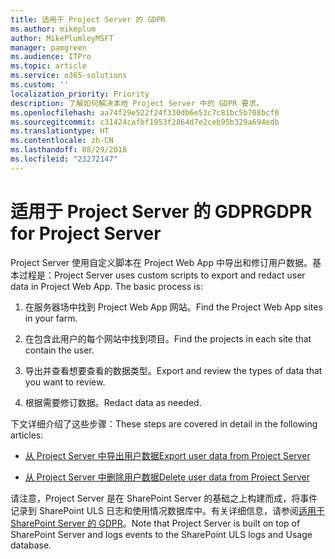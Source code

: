 ```yaml
---
title: 适用于 Project Server 的 GDPR
ms.author: mikeplum
author: MikePlumleyMSFT
manager: pamgreen
ms.audience: ITPro
ms.topic: article
ms.service: o365-solutions
ms.custom: ''
localization_priority: Priority
description: 了解如何解决本地 Project Server 中的 GDPR 要求。
ms.openlocfilehash: aa74f29e522f24f330db6e53c7c81bc5b708bcf0
ms.sourcegitcommit: c31424cafbf1953f2864d7e2ceb95b329a694edb
ms.translationtype: HT
ms.contentlocale: zh-CN
ms.lasthandoff: 08/29/2018
ms.locfileid: "23272147"
---
```

# <a name="gdpr-for-project-server"></a><span data-ttu-id="dc01f-103">适用于 Project Server 的 GDPR</span><span class="sxs-lookup"><span data-stu-id="dc01f-103">GDPR for Project Server</span></span>

<span data-ttu-id="dc01f-p101">Project Server 使用自定义脚本在 Project Web App 中导出和修订用户数据。基本过程是：</span><span class="sxs-lookup"><span data-stu-id="dc01f-p101">Project Server uses custom scripts to export and redact user data in Project Web App. The basic process is:</span></span>

1.  <span data-ttu-id="dc01f-106">在服务器场中找到 Project Web App 网站。</span><span class="sxs-lookup"><span data-stu-id="dc01f-106">Find the Project Web App sites in your farm.</span></span>

2.  <span data-ttu-id="dc01f-107">在包含此用户的每个网站中找到项目。</span><span class="sxs-lookup"><span data-stu-id="dc01f-107">Find the projects in each site that contain the user.</span></span>

3.  <span data-ttu-id="dc01f-108">导出并查看想要查看的数据类型。</span><span class="sxs-lookup"><span data-stu-id="dc01f-108">Export and review the types of data that you want to review.</span></span>

4.  <span data-ttu-id="dc01f-109">根据需要修订数据。</span><span class="sxs-lookup"><span data-stu-id="dc01f-109">Redact data as needed.</span></span>

<span data-ttu-id="dc01f-110">下文详细介绍了这些步骤：</span><span class="sxs-lookup"><span data-stu-id="dc01f-110">These steps are covered in detail in the following articles:</span></span>

- [<span data-ttu-id="dc01f-111">从 Project Server 中导出用户数据</span><span class="sxs-lookup"><span data-stu-id="dc01f-111">Export user data from Project Server</span></span>](/Project/export-user-data-from-project-server?toc=/Office365/Enterprise/toc.json)

- [<span data-ttu-id="dc01f-112">从 Project Server 中删除用户数据</span><span class="sxs-lookup"><span data-stu-id="dc01f-112">Delete user data from Project Server</span></span>](/Project/delete-user-data-from-project-server?toc=/Office365/Enterprise/toc.json)


<span data-ttu-id="dc01f-p102">请注意，Project Server 是在 SharePoint Server 的基础之上构建而成，将事件记录到 SharePoint ULS 日志和使用情况数据库中。有关详细信息，请参阅[适用于 SharePoint Server 的 GDPR](gdpr-for-sharepoint-server.md)。</span><span class="sxs-lookup"><span data-stu-id="dc01f-p102">Note that Project Server is built on top of SharePoint Server and logs events to the SharePoint ULS logs and Usage database.</span></span>
